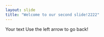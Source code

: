 ```yaml
---
layout: slide
title: "Welcome to our second slide!2222"
---
```

Your text
Use the left arrow to go back!
